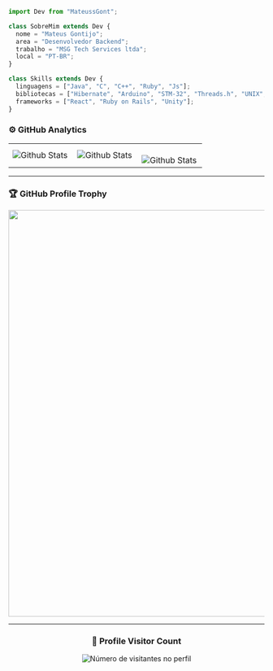 ```js
import Dev from "MateussGont";

class SobreMim extends Dev {
  nome = "Mateus Gontijo";
  area = "Desenvolvedor Backend";
  trabalho = "MSG Tech Services ltda";
  local = "PT-BR";
}

class Skills extends Dev {
  linguagens = ["Java", "C", "C++", "Ruby", "Js"];
  bibliotecas = ["Hibernate", "Arduino", "STM-32", "Threads.h", "UNIX", "Open-Gl"];
  frameworks = ["React", "Ruby on Rails", "Unity"];
}
```
### ⚙️ GitHub Analytics

<table>
  <tr>
    <td>
      <img
        align="left"
        src="https://github-readme-stats.vercel.app/api?username=MateussGont&theme=dark&hide_border=false&include_all_commits=true"
        alt="Github Stats"
      />
    </td>
    <td>
      <img
        align="left"
        src="https://github-readme-stats.vercel.app/api/top-langs/?username=MateussGont&theme=dark&hide_border=false&include_all_commits=true&count_private=true&layout=compact"
        alt="Github Stats"
      />
    </td>
    <td>
      <br />
      <img
        align="left"
        src="https://github-readme-streak-stats.herokuapp.com/?user=MateussGont&theme=dark&hide_border=false"
        alt="Github Stats"
      />
    </td>
  </tr>
</table>

--- 

### 🏆 GitHub Profile Trophy

<p align="center">
  <a
    href="https://github.com/ryo-ma/github-profile-trophy"
    title="repositório de troféus"
  >
    <img
      width="800"
      src="https://github-profile-trophy.vercel.app/?username=MateussGont&column=8&theme=darkhub&no-frame=true&no-bg=true"
    />
  </a>
</p>

---

<div align="center">
  <h3><b>📍 Profile Visitor Count</b></h3>
</div>

<p align="center">
  <img
    src="https://profile-counter.glitch.me/MateussGont/count.svg"
    alt="Número de visitantes no perfil"
  />
</p>

